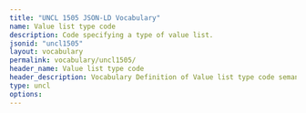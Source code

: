 ```yaml
---
title: "UNCL 1505 JSON-LD Vocabulary"
name: Value list type code
description: Code specifying a type of value list.
jsonid: "uncl1505"
layout: vocabulary
permalink: vocabulary/uncl1505/
header_name: Value list type code
header_description: Vocabulary Definition of Value list type code semantics in HTML format. JSON-LD format is available at [uncl1505.jsonld](https://edi3.org/vocabulary/uncl1505.jsonld)
type: uncl
options:
---
```

